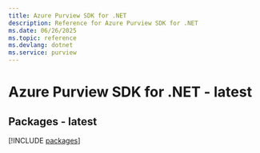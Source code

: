 ```yaml
---
title: Azure Purview SDK for .NET
description: Reference for Azure Purview SDK for .NET
ms.date: 06/26/2025
ms.topic: reference
ms.devlang: dotnet
ms.service: purview
---
```

# Azure Purview SDK for .NET - latest
## Packages - latest
[!INCLUDE [packages](purview-index.md)]